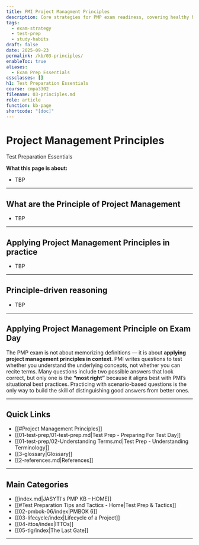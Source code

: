 ```yaml
---
title: PMI Project Managment Principles
description: Core strategies for PMP exam readiness, covering healthy habits, test-day tactics, and principle-driven decision-making.
tags:
  - exam-strategy
  - test-prep
  - study-habits
draft: false
date: 2025-09-23
permalink: /kb/03-principles/
enableToc: true
aliases:
  - Exam Prep Essentials
cssclasses: []
h1: Test Preparation Essentials
course: cmpa3302
filename: 03-principles.md
role: article
function: kb-page
shortcode: "[doc]"
---
```


# Project Management Principles 
Test Preparation Essentials

**What this page is about:**  
- TBP
---
## What are the Principle of Project Management
- TBP

---
## Applying Project Management Principles in practice
- TBP
---
## Principle-driven reasoning
- TBP
---
## Applying Project Management Principle on Exam Day

The PMP exam is not about memorizing definitions — it is about **applying project management principles in context**. PMI writes questions to test whether you understand the underlying concepts, not whether you can recite terms. Many questions include two possible answers that look correct, but only one is the **“most right”** because it aligns best with PMI’s situational best practices. Practicing with scenario-based questions is the only way to build the skill of distinguishing good answers from better ones.  

---
## Quick Links

- [[#Project Management Principles]]
- [[01-test-prep/01-test-prep.md|Test Prep - Preparing For Test Day]]
- [[01-test-prep/02-Understanding Terms.md|Test Prep - Understanding Terminology]]
- [[3-glossary|Glossary]]
- [[2-references.md|References]]

---
## Main Categories

- [[index.md|JASYTI's PMP KB – HOME]]
- [[#Test Preparation Tips and Tactics - Home|Test Prep & Tactics]]
- [[02-pmbok-06/index|PMBOK 6]]
- [[03-lifecycle/index|Lifecycle of a Project]]
- [[04-ittos/index|ITTOs]]
- [[05-tlg/index|The Last Gate]]

---
